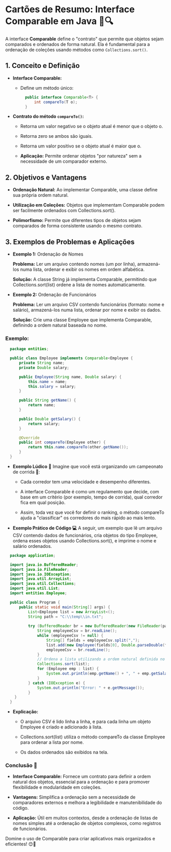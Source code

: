 # Cartões de Resumo: Interface Comparable em Java 📏🔍

  A interface **Comparable** define o "contrato" que permite que objetos sejam comparados e ordenados de forma natural. Ela é fundamental para a ordenação de coleções usando métodos como `Collections.sort()`.


## 1. Conceito e Definição

  - **Interface Comparable:**  

    - Define um método único:

      ```java
        public interface Comparable<T> {
            int compareTo(T o);
        }
      ```


 - **Contrato do método `compareTo()`:**


    - Retorna um valor negativo se o objeto atual é menor que o objeto o.

    - Retorna zero se ambos são iguais.

    - Retorna um valor positivo se o objeto atual é maior que o.

    - **Aplicação:** Permite ordenar objetos "por natureza" sem a necessidade de um comparador externo.


## 2. Objetivos e Vantagens


  - **Ordenação Natural:** Ao implementar Comparable, uma classe define sua própria ordem natural.


  - **Utilização em Coleções:** Objetos que implementam Comparable podem ser facilmente ordenados com Collections.sort().


  - **Polimorfismo:** Permite que diferentes tipos de objetos sejam comparados de forma consistente usando o mesmo contrato.


## 3. Exemplos de Problemas e Aplicações


  - **Exemplo 1:** Ordenação de Nomes
  

    **Problema:** Ler um arquivo contendo nomes (um por linha), armazená-los numa lista, ordenar e exibir os nomes em ordem alfabética.


    **Solução:** A classe String já implementa Comparable, permitindo que Collections.sort(list) ordene a lista de nomes automaticamente.



  - **Exemplo 2:** Ordenação de Funcionários


    **Problema:** Ler um arquivo CSV contendo funcionários (formato: nome e salário), armazená-los numa lista, ordenar por nome e exibir os dados.


    **Solução:** Crie uma classe Employee que implementa Comparable<Employee>, definindo a ordem natural baseada no nome.


### Exemplo:

  ```java
    package entities;

    public class Employee implements Comparable<Employee {
        private String name;
        private Double salary;

        public Employee(String name, Double salary) {
            this.name = name;
            this.salary = salary;
        }

        public String getName() {
            return name;
        }

        public Double getSalary() {
            return salary;
        }

        @Override
        public int compareTo(Employee other) {
            return this.name.compareTo(other.getName());
        }
    }
  ```

  - **Exemplo Lúdico** 🎲
  Imagine que você está organizando um campeonato de corrida 🏁:
  

    - Cada corredor tem uma velocidade e desempenho diferentes.

    - A interface Comparable é como um regulamento que decide, com base em um critério (por exemplo, tempo de corrida), qual corredor fica em qual posição.

    - Assim, toda vez que você for definir o ranking, o método compareTo ajuda a "classificar" os corredores do mais rápido ao mais lento.


  - **Exemplo Prático de Código 💻**
  A seguir, um exemplo que lê um arquivo CSV contendo dados de funcionários, cria objetos do tipo Employee, ordena esses objetos usando Collections.sort(), e imprime o nome e salário ordenados.

  ```java
    package application;

    import java.io.BufferedReader;
    import java.io.FileReader;
    import java.io.IOException;
    import java.util.ArrayList;
    import java.util.Collections;
    import java.util.List;
    import entities.Employee;

    public class Program {
        public static void main(String[] args) {
            List<Employee list = new ArrayList<();
            String path = "C:\\temp\\in.txt";
            
            try (BufferedReader br = new BufferedReader(new FileReader(path))) {
                String employeeCsv = br.readLine();
                while (employeeCsv != null) {
                    String[] fields = employeeCsv.split(",");
                    list.add(new Employee(fields[0], Double.parseDouble(fields[1])));
                    employeeCsv = br.readLine();
                }
                // Ordena a lista utilizando a ordem natural definida no compareTo de Employee
                Collections.sort(list);
                for (Employee emp : list) {
                    System.out.println(emp.getName() + ", " + emp.getSalary());
                }
            } catch (IOException e) {
                System.out.println("Error: " + e.getMessage());
            }
      }
    }
  ```

  - **Explicação:**
  
    - O arquivo CSV é lido linha a linha, e para cada linha um objeto Employee é criado e adicionado à lista.

    -  Collections.sort(list) utiliza o método compareTo da classe Employee para ordenar a lista por nome.  

    - Os dados ordenados são exibidos na tela.


### Conclusão 🏁


  - **Interface Comparable:** Fornece um contrato para definir a ordem natural dos objetos, essencial para a ordenação e para promover flexibilidade e modularidade em coleções.


  - **Vantagens:** Simplifica a ordenação sem a necessidade de comparadores externos e melhora a legibilidade e manutenibilidade do código.


  - **Aplicação:** Útil em muitos contextos, desde a ordenação de listas de nomes simples até a ordenação de objetos complexos, como registros de funcionários.


Domine o uso de Comparable para criar aplicativos mais organizados e eficientes! 😊🚀